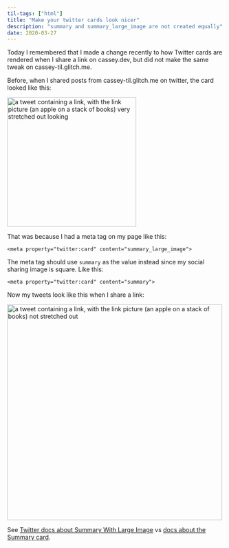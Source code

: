 ```yaml
---
til-tags: ["html"]
title: "Make your twitter cards look nicer"
description: "summary and summary_large_image are not created equally"
date: 2020-03-27
---
```


Today I remembered that I made a change recently to how Twitter cards are rendered when I share a link on cassey.dev, but did not make the same tweak on cassey-til.glitch.me. 

Before, when I shared posts from cassey-til.glitch.me on twitter, the card looked like this: 

<img src="https://cdn.glitch.com/238f8585-6bd5-40c4-a0ff-2b87d4acea6c%2Ftweet-min.png?v=1585333312240" alt="a tweet containing a link, with the link picture (an apple on a stack of books) very stretched out looking" width='300' />


That was because I had a meta tag on my page like this: 
```
<meta property="twitter:card" content="summary_large_image">
```

The meta tag should use `summary` as the value instead since my social sharing image is square. Like this: 

```
<meta property="twitter:card" content="summary">
```

Now my tweets look like this when I share a link: 

<img src="https://cdn.glitch.com/238f8585-6bd5-40c4-a0ff-2b87d4acea6c%2Fwell-behaved-tweet.png?v=1585333601179" alt="a tweet containing a link, with the link picture (an apple on a stack of books) not stretched out" width='500' />

See [Twitter docs about Summary With Large Image](https://developer.twitter.com/en/docs/tweets/optimize-with-cards/overview/summary-card-with-large-image) vs [docs about the Summary card](https://developer.twitter.com/en/docs/tweets/optimize-with-cards/overview/summary).

